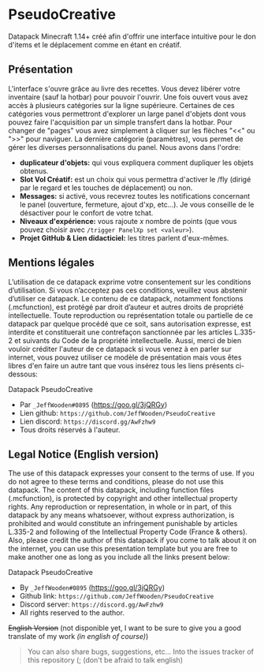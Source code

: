 # PseudoCreative
Datapack Minecraft 1.14+ créé afin d'offrir une interface intuitive pour le don d'items et le déplacement comme en étant en créatif.

## Présentation

L'interface s'ouvre grâce au livre des recettes. Vous devez libérer votre inventaire (sauf la hotbar) pour pouvoir l'ouvrir.
Une fois ouvert vous avez accès à plusieurs catégories sur la ligne supérieure. 
Certaines de ces catégories vous permettront d'explorer un large panel d'objets dont vous pouvez faire l'acquisition par un simple transfert dans la hotbar. Pour changer de "pages" vous avez simplement à cliquer sur les flèches "<<" ou ">>" pour naviguer. La dernière catégorie (paramètres), vous permet de gérer les diverses personnalisations du panel.
Nous avons dans l'ordre:
- **duplicateur d'objets:** qui vous expliquera comment dupliquer les objets obtenus.
- **Slot Vol Créatif:** est un choix qui vous permettra d'activer le /fly (dirigé par le regard et les touches de déplacement) ou non.
- **Messages:** si activé, vous recevrez toutes les notifications concernant le panel (ouverture, fermeture, ajout d'xp, etc...). Je vous conseille de le désactiver pour le confort de votre tchat.
- **Niveaux d'expérience:** vous rajoute *x* nombre de points (que vous pouvez choisir avec `/trigger PanelXp set <valeur>`).
- **Projet GitHub & Lien didacticiel:** les titres parlent d'eux-mêmes.

## Mentions légales

L’utilisation de ce datapack exprime votre consentement sur les conditions d’utilisation. Si vous n’acceptez pas ces conditions, veuillez vous abstenir d’utiliser ce datapack. Le contenu de ce datapack, notamment fonctions (.mcfunction), est protégé par droit d’auteur et autres droits de propriété intellectuelle. Toute reproduction ou représentation totale ou partielle de ce datapack par quelque procédé que ce soit, sans autorisation expresse, est interdite et constituerait une contrefaçon sanctionnée par les articles L.335-2 et suivants du Code de la propriété intellectuelle. Aussi, merci de bien vouloir créditer l'auteur de ce datapack si vous venez à en parler sur internet, vous pouvez utiliser ce modèle de présentation mais vous êtes libres d'en faire un autre tant que vous insérez tous les liens présents ci-dessous:

Datapack PseudoCreative
- Par `_JeffWooden#0895` (https://goo.gl/3jQRGy)
- Lien github: `https://github.com/JeffWooden/PseudoCreative`
- Lien discord: `https://discord.gg/AwFzhw9`
- Tous droits réservés à l'auteur.

## Legal Notice (English version)

The use of this datapack expresses your consent to the terms of use. If you do not agree to these terms and conditions, please do not use this datapack. The content of this datapack, including function files (.mcfunction), is protected by copyright and other intellectual property rights. Any reproduction or representation, in whole or in part, of this datapack by any means whatsoever, without express authorization, is prohibited and would constitute an infringement punishable by articles L.335-2 and following of the Intellectual Property Code (France & others). Also, please credit the author of this datapack if you come to talk about it on the internet, you can use this presentation template but you are free to make another one as long as you include all the links present below:

Datapack PseudoCreative
- By `_JeffWooden#0895` (https://goo.gl/3jQRGy)
- Github link: `https://github.com/JeffWooden/PseudoCreative`
- Discord server: `https://discord.gg/AwFzhw9`
- All rights reserved to the author.

~~English Version~~ (not disponible yet, I want to be sure to give you a good translate of my work *(in english of course)*)
> You can also share bugs, suggestions, etc... Into the issues tracker of this repository (; (don't be afraid to talk english)
